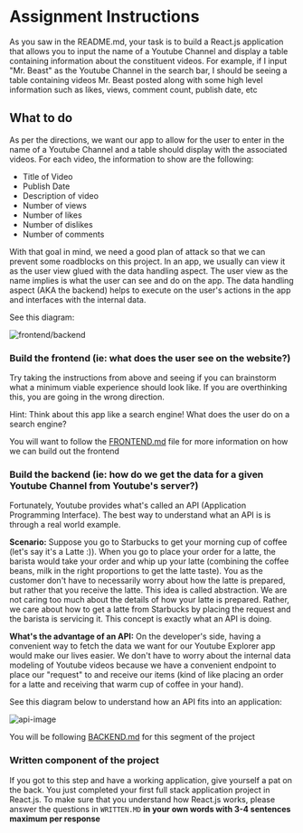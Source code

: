 # Assignment Instructions

As you saw in the README.md, your task is to build a React.js application that allows you to input the name of a Youtube Channel and display a table containing information about the constituent videos. For example, if I input "Mr. Beast" as the Youtube Channel in the search bar, I should be seeing a table containing videos Mr. Beast posted along with some high level information such as likes, views, comment count, publish date, etc


## What to do

As per the directions, we want our app to allow for the user to enter in the name of a Youtube Channel and a table should display with the associated videos. For each video, the information to show are the following:
* Title of Video
* Publish Date
* Description of video
* Number of views
* Number of likes
* Number of dislikes
* Number of comments

With that goal in mind, we need a good plan of attack so that we can prevent some roadblocks on this project. In an app, we usually can view it as the user view glued with the data handling aspect. The user view as the name implies is what the user can see and do on the app. The data handling aspect (AKA the backend) helps to execute on the user's actions in the app and interfaces with the internal data. 

See this diagram:

![frontend/backend](https://www.altexsoft.com/media/2020/01/word-image-67.png)

### Build the frontend (ie: what does the user see on the website?)
Try taking the instructions from above and seeing if you can brainstorm what a minimum viable experience should look like. If you are overthinking this, you are going in the wrong direction.

Hint: Think about this app like a search engine! What does the user do on a search engine?

You will want to follow the [FRONTEND.md](FRONTEND.md) file for more information on how we can build out the frontend

### Build the backend (ie: how do we get the data for a given Youtube Channel from Youtube's server?)
Fortunately, Youtube provides what's called an API (Application Programming Interface). The best way to understand what an API is is through a real world example.

**Scenario:** Suppose you go to Starbucks to get your morning cup of coffee (let's say it's a Latte :)). When you go to place your order for a latte, the barista would take your order and whip up your latte (combining the coffee beans, milk in the right proportions to get the latte taste). You as the customer don't have to necessarily worry about how the latte is prepared, but rather that you receive the latte. This idea is called abstraction. We are not caring too much about the details of how your latte is prepared. Rather, we care about how to get a latte from Starbucks by placing the request and the barista is servicing it. This concept is exactly what an API is doing. 

**What's the advantage of an API:** On the developer's side, having a convenient way to fetch the data we want for our Youtube Explorer app would make our lives easier. We don't have to worry about the internal data modeling of Youtube videos because we have a convenient endpoint to place our "request" to and receive our items (kind of like placing an order for a latte and receiving that warm cup of coffee in your hand).

See this diagram below to understand how an API fits into an application:

![api-image](https://lvivity.com/wp-content/uploads/2018/07/how-api-work.jpg)

You will be following [BACKEND.md](BACKEND.md) for this segment of the project

### Written component of the project
If you got to this step and have a working application, give yourself a pat on the back. You just completed your first full stack application project in React.js. To make sure that you understand how React.js works, please answer the questions in `WRITTEN.MD` **in your own words with 3-4 sentences maximum per response**

